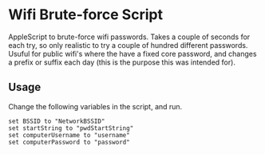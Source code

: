 # Wifi Brute-force Script

AppleScript to brute-force wifi passwords. Takes a couple of seconds for each try, so only realistic to try a couple of hundred different passwords. Usuful for public wifi's where the have a fixed core password, and changes a prefix or suffix each day (this is the purpose this was intended for).

## Usage

Change the following variables in the script, and run.

```
set BSSID to "NetworkBSSID"
set startString to "pwdStartString"
set computerUsername to "username"
set computerPassword to "password"
```
